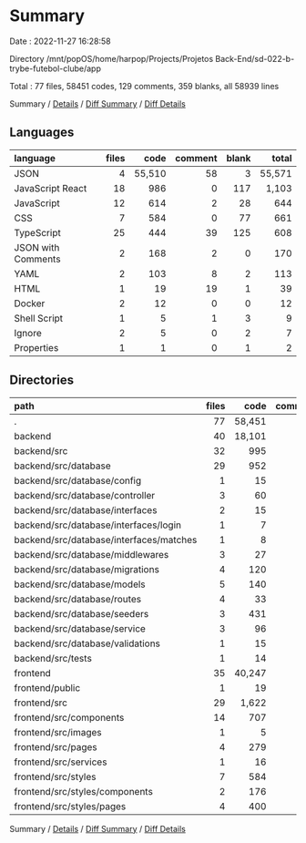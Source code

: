 # Summary

Date : 2022-11-27 16:28:58

Directory /mnt/popOS/home/harpop/Projects/Projetos Back-End/sd-022-b-trybe-futebol-clube/app

Total : 77 files,  58451 codes, 129 comments, 359 blanks, all 58939 lines

Summary / [Details](details.md) / [Diff Summary](diff.md) / [Diff Details](diff-details.md)

## Languages
| language | files | code | comment | blank | total |
| :--- | ---: | ---: | ---: | ---: | ---: |
| JSON | 4 | 55,510 | 58 | 3 | 55,571 |
| JavaScript React | 18 | 986 | 0 | 117 | 1,103 |
| JavaScript | 12 | 614 | 2 | 28 | 644 |
| CSS | 7 | 584 | 0 | 77 | 661 |
| TypeScript | 25 | 444 | 39 | 125 | 608 |
| JSON with Comments | 2 | 168 | 2 | 0 | 170 |
| YAML | 2 | 103 | 8 | 2 | 113 |
| HTML | 1 | 19 | 19 | 1 | 39 |
| Docker | 2 | 12 | 0 | 0 | 12 |
| Shell Script | 1 | 5 | 1 | 3 | 9 |
| Ignore | 2 | 5 | 0 | 2 | 7 |
| Properties | 1 | 1 | 0 | 1 | 2 |

## Directories
| path | files | code | comment | blank | total |
| :--- | ---: | ---: | ---: | ---: | ---: |
| . | 77 | 58,451 | 129 | 359 | 58,939 |
| backend | 40 | 18,101 | 102 | 146 | 18,349 |
| backend/src | 32 | 995 | 41 | 140 | 1,176 |
| backend/src/database | 29 | 952 | 19 | 115 | 1,086 |
| backend/src/database/config | 1 | 15 | 0 | 3 | 18 |
| backend/src/database/controller | 3 | 60 | 0 | 14 | 74 |
| backend/src/database/interfaces | 2 | 15 | 0 | 2 | 17 |
| backend/src/database/interfaces/login | 1 | 7 | 0 | 1 | 8 |
| backend/src/database/interfaces/matches | 1 | 8 | 0 | 1 | 9 |
| backend/src/database/middlewares | 3 | 27 | 0 | 12 | 39 |
| backend/src/database/migrations | 4 | 120 | 0 | 9 | 129 |
| backend/src/database/models | 5 | 140 | 17 | 24 | 181 |
| backend/src/database/routes | 4 | 33 | 0 | 17 | 50 |
| backend/src/database/seeders | 3 | 431 | 2 | 6 | 439 |
| backend/src/database/service | 3 | 96 | 0 | 24 | 120 |
| backend/src/database/validations | 1 | 15 | 0 | 4 | 19 |
| backend/src/tests | 1 | 14 | 21 | 13 | 48 |
| frontend | 35 | 40,247 | 19 | 211 | 40,477 |
| frontend/public | 1 | 19 | 19 | 1 | 39 |
| frontend/src | 29 | 1,622 | 0 | 206 | 1,828 |
| frontend/src/components | 14 | 707 | 0 | 77 | 784 |
| frontend/src/images | 1 | 5 | 0 | 1 | 6 |
| frontend/src/pages | 4 | 279 | 0 | 40 | 319 |
| frontend/src/services | 1 | 16 | 0 | 6 | 22 |
| frontend/src/styles | 7 | 584 | 0 | 77 | 661 |
| frontend/src/styles/components | 2 | 176 | 0 | 19 | 195 |
| frontend/src/styles/pages | 4 | 400 | 0 | 56 | 456 |

Summary / [Details](details.md) / [Diff Summary](diff.md) / [Diff Details](diff-details.md)